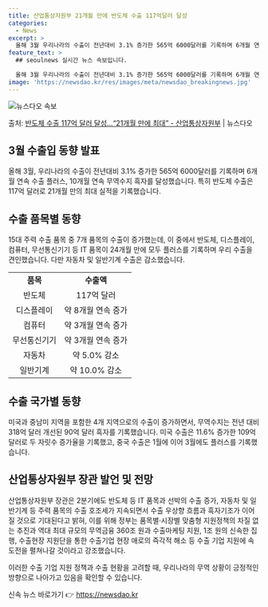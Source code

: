 ```yaml
---
title: 산업통상자원부 21개월 만에 반도체 수출 117억달러 달성
categories:
  - News
excerpt: >
  올해 3월 우리나라의 수출이 전년대비 3.1% 증가한 565억 6000달러를 기록하며 6개월 연속 수출 플러…
feature_text: >
  ## seoulnews 실시간 뉴스 속보입니다.

  올해 3월 우리나라의 수출이 전년대비 3.1% 증가한 565억 6000달러를 기록하며 6개월 연속 수출 플러…
image: 'https://newsdao.kr/res/images/meta/newsdao_breakingnews.jpg'
---
```


![뉴스다오 속보](https://newsdao.kr/res/images/meta/newsdao_breakingnews.jpg)

<p>출처: <a href="https://newsdao.kr/3469" rel="dofollow">반도체 수출 117억 달러 달성…“21개월 만에 최대” - 산업통상자원부</a> | 뉴스다오</p>

<h2 data-ke-size="size26">3월 수출입 동향 발표</h2>
<p data-ke-size="size16">올해 3월, 우리나라의 수출이 전년대비 3.1% 증가한 565억 6000달러를 기록하며 6개월 연속 수출 플러스, 10개월 연속 무역수지 흑자를 달성했습니다. 특히 반도체 수출은 117억 달러로 21개월 만의 최대 실적을 기록했습니다.</p>

<h2 data-ke-size="size26">수출 품목별 동향</h2>
<p data-ke-size="size16">15대 주력 수출 품목 중 7개 품목의 수출이 증가했는데, 이 중에서 반도체, 디스플레이, 컴퓨터, 무선통신기기 등 IT 품목이 24개월 만에 모두 플러스를 기록하며 우리 수출을 견인했습니다. 다만 자동차 및 일반기계 수출은 감소했습니다.</p>

<table>
  <tr>
    <td style="text-align: center; height: 17px;"><b>품목</b></td>
    <td style="text-align: center; height: 17px;"><b>수출액</b></td>
  </tr>
  <tr>
    <td style="text-align: center; height: 17px;">반도체</td>
    <td style="text-align: center; height: 17px;">117억 달러</td>
  </tr>
  <tr>
    <td style="text-align: center; height: 17px;">디스플레이</td>
    <td style="text-align: center; height: 17px;">약 8개월 연속 증가</td>
  </tr>
  <tr>
    <td style="text-align: center; height: 17px;">컴퓨터</td>
    <td style="text-align: center; height: 17px;">약 3개월 연속 증가</td>
  </tr>
  <tr>
    <td style="text-align: center; height: 17px;">무선통신기기</td>
    <td style="text-align: center; height: 17px;">약 3개월 연속 증가</td>
  </tr>
  <tr>
    <td style="text-align: center; height: 17px;">자동차</td>
    <td style="text-align: center; height: 17px;">약 5.0% 감소</td>
  </tr>
  <tr>
    <td style="text-align: center; height: 17px;">일반기계</td>
    <td style="text-align: center; height: 17px;">약 10.0% 감소</td>
  </tr>
</table>

<h2 data-ke-size="size26">수출 국가별 동향</h2>
<p data-ke-size="size16">미국과 중남미 지역을 포함한 4개 지역으로의 수출이 증가하면서, 무역수지는 전년 대비 318억 달러 개선된 90억 달러 흑자를 기록했습니다. 미국 수출은 11.6% 증가한 109억 달러로 두 자릿수 증가율을 기록했고, 중국 수출은 1월에 이어 3월에도 플러스를 기록했습니다.</p>

<h2 data-ke-size="size26">산업통상자원부 장관 발언 및 전망</h2>
<p data-ke-size="size16">산업통상자원부 장관은 2분기에도 반도체 등 IT 품목과 선박의 수출 증가, 자동차 및 일반기계 등 주력 품목의 수출 호조세가 지속되면서 수출 우상향 흐름과 흑자기조가 이어질 것으로 기대된다고 밝혀, 이를 위해 정부는 품목별·시장별 맞춤형 지원정책의 차질 없는 추진과 역대 최대 규모의 무역금융 360조 원과 수출마케팅 지원, 1조 원의 신속한 집행, 수출현장 지원단을 통한 수출기업 현장 애로의 즉각적 해소 등 수출 기업 지원에 속도전을 펼쳐나갈 것이라고 강조했습니다.</p>

<p data-ke-size="size16">이러한 수출 기업 지원 정책과 수출 현황을 고려할 때, 우리나라의 무역 상황이 긍정적인 방향으로 나아가고 있음을 확인할 수 있습니다.</p> 

신속 뉴스 바로가기 👉 <a href="https://newsdao.kr" rel="dofollow">https://newsdao.kr</a>


